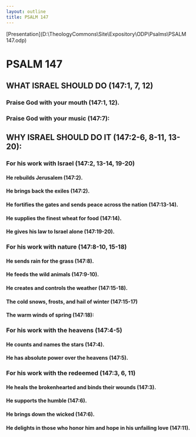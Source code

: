 ```yaml
---
layout: outline
title: PSALM 147
---
```

[Presentation](D:\TheologyCommons\Site\Expository\ODP\Psalms\PSALM 147.odp)
# PSALM 147 
## WHAT ISRAEL SHOULD DO (147:1, 7, 12) 
###  Praise God with your mouth (147:1, 12). 
###  Praise God with your music (147:7): 
## WHY ISRAEL SHOULD DO IT (147:2-6, 8-11, 13-20): 
###  For his work with Israel (147:2, 13-14, 19-20) 
####  He rebuilds Jerusalem (147:2). 
####  He brings back the exiles (147:2). 
####  He fortifies the gates and sends peace across the nation (147:13-14). 
####  He supplies the finest wheat for food (147:14). 
####  He gives his law to Israel alone (147:19-20). 
###  For his work with nature (147:8-10, 15-18) 
####  He sends rain for the grass (147:8). 
####  He feeds the wild animals (147:9-10). 
####  He creates and controls the weather (147:15-18). 
####  The cold snows, frosts, and hail of winter (147:15-17) 
####  The warm winds of spring (147:18): 
###  For his work with the heavens (147:4-5) 
####  He counts and names the stars (147:4). 
####  He has absolute power over the heavens (147:5). 
###  For his work with the redeemed (147:3, 6, 11) 
####  He heals the brokenhearted and binds their wounds (147:3). 
####  He supports the humble (147:6). 
####  He brings down the wicked (147:6). 
####  He delights in those who honor him and hope in his unfailing love (147:11). 
